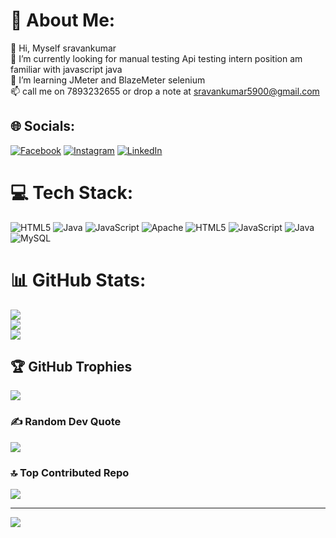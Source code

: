 # 💫 About Me:
👋 Hi, Myself sravankumar<br>👀 I’m currently looking for manual testing Api testing   intern position am familiar with javascript java  <br>🌱 I’m learning JMeter and BlazeMeter selenium <br>📫 call me on 7893232655 or drop a note at sravankumar5900@gmail.com


## 🌐 Socials:
[![Facebook](https://img.shields.io/badge/Facebook-%231877F2.svg?logo=Facebook&logoColor=white)](https://www.facebook.com/sravan.devasani/)
[![Instagram](https://img.shields.io/badge/Instagram-%23E4405F.svg?logo=Instagram&logoColor=white)](https://instagram.com/devas_kanna)
[![LinkedIn](https://img.shields.io/badge/LinkedIn-%230077B5.svg?logo=linkedin&logoColor=white)](https://www.linkedin.com/in/sravand1/)


# 💻 Tech Stack:
![HTML5](https://img.shields.io/badge/html5-%23E34F26.svg?style=for-the-badge&logo=html5&logoColor=white) ![Java](https://img.shields.io/badge/java-%23ED8B00.svg?style=for-the-badge&logo=openjdk&logoColor=white) ![JavaScript](https://img.shields.io/badge/javascript-%23323330.svg?style=for-the-badge&logo=javascript&logoColor=%23F7DF1E) ![Apache](https://img.shields.io/badge/apache-%23D42029.svg?style=for-the-badge&logo=apache&logoColor=white) ![HTML5](https://img.shields.io/badge/html5-%23E34F26.svg?style=for-the-badge&logo=html5&logoColor=white) ![JavaScript](https://img.shields.io/badge/javascript-%23323330.svg?style=for-the-badge&logo=javascript&logoColor=%23F7DF1E) ![Java](https://img.shields.io/badge/java-%23ED8B00.svg?style=for-the-badge&logo=openjdk&logoColor=white) ![MySQL](https://img.shields.io/badge/mysql-4479A1.svg?style=for-the-badge&logo=mysql&logoColor=white)
# 📊 GitHub Stats:
![](https://github-readme-stats.vercel.app/api?username=sravan&theme=dark&hide_border=false&include_all_commits=false&count_private=false)<br/>
![](https://github-readme-streak-stats.herokuapp.com/?user=sravan&theme=dark&hide_border=false)<br/>
![](https://github-readme-stats.vercel.app/api/top-langs/?username=sravan&theme=dark&hide_border=false&include_all_commits=false&count_private=false&layout=compact)

## 🏆 GitHub Trophies
![](https://github-profile-trophy.vercel.app/?username=sravan&theme=radical&no-frame=true&no-bg=true&margin-w=4)

### ✍️ Random Dev Quote
![](https://quotes-github-readme.vercel.app/api?type=horizontal&theme=radical)

### 🔝 Top Contributed Repo
![](https://github-contributor-stats.vercel.app/api?username=sravan&limit=5&theme=dark&combine_all_yearly_contributions=true)

---
[![](https://visitcount.itsvg.in/api?id=sravan&icon=0&color=0)](https://visitcount.itsvg.in)

<!-- Proudly created with GPRM ( https://gprm.itsvg.in ) -->
